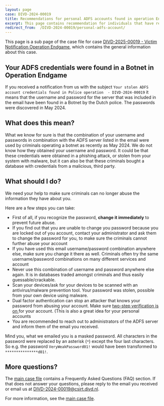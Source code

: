 ```yaml
---
layout: page
case: DIVD-2024-00019
title: Recommendations for personal ADFS accounts found in operation Endgame
excerpt: This page contains recommendation for individuals that have received a notification from about a personal ADFS credential that was found as part of Operation Endgame
redirect_from:  /DIVD-2024-00019/personal-adfs-account/
---
```

This page is a sub page of the case file for case [DIVD-2025-00019 - Victim Notification Operation Endgame](/DIVD-2029-00019/), which contains the general information about this case.

## Your ADFS credentials  were found in a Botnet in Operation Endgame

If you received a notification from us with the subject `Your stolen ADFS account credentials found in Police operation  - DIVD-2024-00019` it means that the username and password for the server that was included in the email have been found in a Botnet by the Dutch police. The passwords were discovered in May 2024.

## What does this mean?

What we know for sure is that the combination of your username and passwords in combination with the ADFS server listed in the email were used by criminals operating a botnet as recently as May 2024. 
We do not know how they obtained your username and password. It could be that these credentials were obtained in a phishing attack, or stolen from your system with malware, but it can also be that these criminals bought a database with credentials from a malicious, third party.

## What should I do?

We need your help to make sure criminals can no longer abuse the information they have about you.

Here are a few steps you can take:
* First of all, if you recognize the password, **change it immediately** to prevent future abuse.
* If you find out that you are unable to change you password because you are locked out of you account, contact your administrator and ask them to change the password for you, to make sure the criminals cannot further abuse your account
* If you have used this email username/password combination anywhere else, make sure you change it there as well. Criminals often try the same username/password combinations on many different services and account
* Never use this combination of username and password anywhere else again. It is in databases traded amongst criminals and thus easily guessable/crackable.
* Scan your devices/ask for your devices to be scanned with an antivirus/malware prevention tool. Your password was stolen, possible from your own device using malware.
* Dual factor authentication can stop an attacker that knows your password from abusing your account. Make sure [two-step verification is on ](https://ssd.eff.org/module/how-enable-two-factor-authentication) for your account. (This is also a great idea for your personal accounts
* You are recommended to reach out to administrators of the ADFS server and inform them of the email you received.

Mind you, what we emailed you is a masked password. All characters in the password were replaced by an asterisk (`*`) except the four last characters. So e.g. the password `VeryWeakPassword01!` would have been transformed to `***************d01!`.

## More questions?

The [main case file](/DIVD-2024-00019/) contains a Frequently Asked Questions (FAQ) section. If that does not answer your questions, please reply to the email you received or email us at [DIVD-2024-00019@csirt.divd.nl](mailto:DIVD-2024-00019@csirt.divd.nl?SUBJECT:Question+about+DIVD-2024-00019).

For more information, see the [main case file](/DIVD-2024-00019/).



